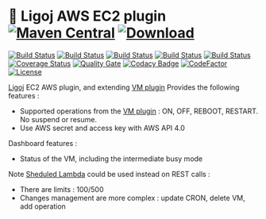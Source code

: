 # :link: Ligoj AWS EC2 plugin [![Maven Central](https://maven-badges.herokuapp.com/maven-central/org.ligoj.plugin/plugin-vm-aws/badge.svg)](https://maven-badges.herokuapp.com/maven-central/org.ligoj.plugin/plugin-vm-aws) [![Download](https://api.bintray.com/packages/ligoj/maven-repo/plugin-vm-aws/images/download.svg) ](https://bintray.com/ligoj/maven-repo/plugin-vm-aws/_latestVersion)

[![Build Status](https://travis-ci.org/ligoj/plugin-vm-aws.svg?branch=master)](https://travis-ci.org/ligoj/plugin-vm-aws)
[![Build Status](https://circleci.com/gh/ligoj/plugin-vm-aws.svg?style=svg)](https://circleci.com/gh/ligoj/plugin-vm-aws)
[![Build Status](https://codeship.com/projects/68badea0-0034-0135-2257-76737245ebb2/status?branch=master)](https://codeship.com/projects/212508)
[![Build Status](https://semaphoreci.com/api/v1/ligoj/plugin-vm-aws/branches/master/shields_badge.svg)](https://semaphoreci.com/ligoj/plugin-vm-aws)
[![Build Status](https://ci.appveyor.com/api/projects/status/ivche15v2p1962xe/branch/master?svg=true)](https://ci.appveyor.com/project/ligoj/plugin-vm-aws/branch/master)
[![Coverage Status](https://coveralls.io/repos/github/ligoj/plugin-vm-aws/badge.svg?branch=master)](https://coveralls.io/github/ligoj/plugin-vm-aws?branch=master)
[![Quality Gate](https://sonarcloud.io/api/badges/gate?key=org.ligoj.plugin:plugin-vm-aws)](https://sonarcloud.io/dashboard/index/org.ligoj.plugin:plugin-vm-aws)
[![Codacy Badge](https://api.codacy.com/project/badge/Grade/36ca446c091540289d23fe47f5027c0d)](https://www.codacy.com/app/ligoj/plugin-vm-aws?utm_source=github.com&amp;utm_medium=referral&amp;utm_content=ligoj/plugin-vm-aws&amp;utm_campaign=Badge_Grade)
[![CodeFactor](https://www.codefactor.io/repository/github/ligoj/plugin-vm-aws/badge)](https://www.codefactor.io/repository/github/ligoj/plugin-vm-aws)
[![License](http://img.shields.io/:license-mit-blue.svg)](http://gus.mit-license.org/)

[Ligoj](https://github.com/ligoj/ligoj) EC2 AWS plugin, and extending [VM plugin](https://github.com/ligoj/plugin-vm)
Provides the following features :
- Supported operations from the [VM plugin](https://github.com/ligoj/plugin-vm) : ON, OFF, REBOOT, RESTART. No suspend or resume.
- Use AWS secret and access key with AWS API 4.0

Dashboard features :
- Status of the VM, including the intermediate busy mode

Note [Sheduled Lambda](http://docs.aws.amazon.com/lambda/latest/dg/with-scheduled-events.html) could be used instead on REST calls :
- There are limits : 100/500
- Changes management are more complex : update CRON, delete VM, add operation
